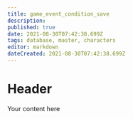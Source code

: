 ```yaml
---
title: game_event_condition_save
description: 
published: true
date: 2021-08-30T07:42:38.699Z
tags: database, master, characters
editor: markdown
dateCreated: 2021-08-30T07:42:38.699Z
---
```


# Header
Your content here